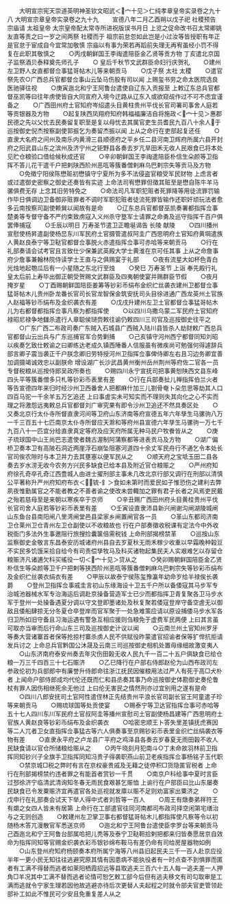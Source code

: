 <!-- { "loadSidebar": true } -->
　　大明宣宗宪天崇道英明神圣钦文昭武＜宀十见＞仁纯孝章皇帝实录卷之九十八
大明宣宗章皇帝实录卷之九十九
　　宣德八年二月乙酉朔以戊子祀  社稷预告  宗庙请  太祖皇帝  太宗皇帝配太常寺所进祝版误书月日  上览之促命改书召太常卿姚友直等责之曰一岁之间两祭  社稷而于  祖宗前怠忽如此岂是小过汝等皆授职有年正是官怠于宦成自今宜常加敬慎  宗庙以有事为荣若再蹈前失理无再宥虽经小罚不得复在此职其敬慎之
　　○丙戌朝鲜国王李祹遣陪臣金乙贤等贡方物  丁亥遣北京国子监祭酒贝泰释奠先师孔子
　　○  皇后千秋节文武群臣命妇行庆贺礼
　　○建州左卫野人女直都督佥事猛哥帖木儿等来朝贡马
　　○戊子祭  太社  太稷
　　○遣官祭先农○广西总兵官都督佥事山云坠马伤股有司以闻  上赐玺书劳之命太医院选良医驰驿往视
　　○庚寅迤北和宁王阿鲁台遣使自辽东入贡报至  上敕辽东总兵官都督巫凯等曰往年虏使皆自大同宣府入境今迂路从辽东入或欲窥觇作过不可不虑宜谨备之
　　○广西田州府土官知府岑绍遣头目黄柱贵州平伐长官司署司事舍人庭若等贡银器及方物
　　○起复陕西凤翔府知府韩福福廉洁自将施政＜宀十见＞惠郡民德之先以父忧去民奏留复职至是复以母忧去其属官吏生员耆民九百八十余人于巡按御史倪杰按察副使郭振乞为奏留杰振以闻  上从之命行在吏部起复还任
　　○直隶大名府之间州及南乐内黄滑三县顺德府之平乡任二县河南卫辉府所属六县开封府之阳武县山东之滨州及济宁州之钜野县各奏去岁亢旱田禾无收人民艰食已将本处见贮仓粮验口借给候秋成还官
　　○辛卯朝鲜国王李祹遣陪臣朴信生朵颜等卫指挥不答儿花干遣千户把剌陕西阶州恶咓等簇番僧剌麻乌巴剌宗失等贡马及方物
　　○免徵宁阳侯陈懋赃初懋镇守宁夏所为多不法侵盗官粮受军民财物  上虑言者或过遣御史密察之御史还奏皆有实迹  上命法司宥懋罪但徵其赃至是懋自陈牛羊马骡俱费无存  上念其旧劳特免之
　　○命法司凡军职犯赃者死罪降等用徒流罪罚输作毕日俱调边卫备御非赃罪者不调时军职犯赃者徒流死罪皆输作还职奸顽玩法者愈多云南按察司副使赖巽以闻故有是命
　　○辽东总兵官都督巫凯奏署都指挥佥事楚勇等专督守备不严约束致虏寇入义州杀守墪军士请罪之命勇及巡守指挥千百户俱罢俸捕寇
　　○壬辰以明日  万寿圣节遣卫正瞻埏谒告  长陵  献陵
　　○四川播州宣慰使杨昇遣副使杨旵东川军民府土官摄管遣叔阿圭广西思明府土官知府黄堈遣族人黄赵良泰宁等卫鞑官都督佥事脱火赤遣指挥佥事可赤哈等来朝贡马
　　○行在礼部奏请会试考官且言致仕少保兼武英殿大学士黄淮在京可任其事  上从之命詹事府少詹事兼翰林院侍读学士王直与之俱赐宴于礼部
　　○夜有流星大如杯色青白光烛地起匏瓜后有一小星随之东北行至烛
　　○癸巳  万寿圣节  上诣  奉先殿行礼  皇太后前上寿毕出御正朝受贺赐文武群臣及四夷朝使宴并赐群臣节假
　　○夜月掩岁星
　　○丁酉赐朝鲜国陪臣姜筹等钞彩币绢布金织纻丝袭衣建州卫都督佥事猛哥帖木儿贵州卧龙番长官司长官龙智保金筑安抚司头目徐进通广西龙英州土官族人赵福等钞币绢布及金织袭衣有差
　　○戊戌升建州左卫土官都督佥事猛哥帖木儿为右都督都指挥佥事凡察为都指挥使
　　○以四川乌撒乌蒙二军民府土官知府禄昭尼禄争地讎杀遣行人章聪侯琎赍敕往谕仍敕四川三司官及巡按御史往平之
　　○广东广西二布政司奏广东贼入石城县广西贼入陆川县皆杀人劫财敕广西总兵官都督山云出兵与广东巡捕官军合势剿捕
　　○己亥镇守河州西宁都督同知刘昭以疾奏乞致仕敕谕之曰卿练达老成久镇西陲番人信服虽有微疾尚可勉强何得遽辞兵部言卿子震当袭正千户朕念卿旧劳特授河州卫指挥佥事俾侍卿左右且习边务卿宜善加调摄竭诚效忠以副朕命  增设湖广长沙武昌黄州衡州岳州荆州等府佐二官各一员专督税粮从巡按侍郎吴政所奏也
　　○赐四川永宁宣抚司把事黄恕陕西文县东峰四头平等簇番僧多只札等钞彩币表里有差
　　○行在兵部奏扯儿禅指挥伯兰火者等告宣德四年来归时经沙州卫西番舍人把都麻什加三儿劄骨奄卜朵忽思等劫其人口四百马驼一千余羊五万乞追还  上曰事虗实未可知实而不理则失其向化之心不实而理之将激怨远夷敕总兵官都督刘广审究果有即令沙州卫追还不然具奏区处
　　○又奏北京行太仆寺所督直隶河间等卫府山东济南等府宣德五年六年孳生马骡驹八万一千三百五十七匹南京太仆寺所督应天滁和等府州县宣德六年孳生马骡驹一万七千九百八十一匹宜分给直隶真定等府及应天府所属无种马民户牧餋皆从之
　　○庚子琉球国中山王尚巴志遣使者魏古渥制阿蒲察都等进表贡马及方物
　　○湖广偏桥卫奏本卫有高陂石洞近两崖浮石崩坠阻塞河道四十余丈军民舟行不通乞令本处长官司俟农隙时与本卫并力去其壅塞以便军民从之
　　○顺天府之宝坻玉田二县各奏去岁水涝无收今农务方兴民多缺食已给本县及附近官仓粮赈之
　　○严州府知府徐孔奇卒孔奇江西豊城人由进士擢刑部主事未几改北京行部又调行在刑部以清慎公平著称升严州府知府布衣＜锍-釒＞食如未第时而爱民如子惟恐伤之建利去弊夙夜惟勤属官之不能者教之不善者谕之使改未尝輙加之罪有君子长者之风焉吏民戴之殆若慈母至是来朝以寒疾卒于京师
　　○辛丑赐广西田州府头目黄桂贵州平伐长官司舍人庭若等钞彩币表里有差
　　○壬寅设直隶沛县新兴闸谢沟闸湖陵城闸山东鱼台县南阳闸八里湾闸堂邑县梁家乡闸置闸官各一员
　　○革山东都司济南卫仓莱州卫仓青州左卫仓副使以不收粮故也  行在户部奏徵收税课有定法今中外收税衙门多法外生事邀阻行旅搜捡囊箧倍需税钱  上命刑部揭榜禁革
　　○巡按山东监察御史金敬言东昌泰安历城诸府州县自去岁夏秋无雨禾稼少收重以早霜晚种榖豆不实民多饥饿采拾自给今有司责偿孳牧马及科买诸物起集民夫人实艰难乞以存留仓粮赈济凡诸逋欠科买徭役一切＜宀十见＞贷从之
　　○癸卯赐朝鲜国陪臣金乙贤朴信生等朵颜等卫千户把剌等狭西阶州恶咓等簇番僧剌麻乌巴剌宗失等钞彩币绢布及金织纻丝袭衣绢衣有差
　　○甲辰以故泰宁侯陈玺豫瀛年幼命岁给半禄俟长袭爵
　　○登州卫指挥佥事戚圭言初山东缘海设十卫五千户所以备倭寇其马步军专治城池器械水军专治海运后调赴京操备营造军士已少而都指挥卫青复聚各卫马步水军于登州一处操备遇夏分调以守文登即墨诸处及秋复聚若倭寇登岸守备空虗无以御敌且倭船肆掠无分冬夏仓卒登岸而官军聚于一处急难策应请以原设捕倭马步水军各归卫所如旧守备且习海运遇有警急互相应援则刍粮免于虚费军民两便  上曰其言虽可取亦当审而后行命山东三司及巡按御史计议以闻
　　○云南兰州土官知州罗牙等奏大营诸寨首者保等抢掠村寨杀虏人民不供赋役昨蒙遣官招谕者保等犷悍抗拒请发兵讨之  上命总兵官黔国公沐晟及云南三司巡按御史相机处置毋缘细故激变夷人
　　○山东济南府泰安州奏去年灾伤田榖无收人民九千一百二十五户俱缺食已给仓粮一万三千四百三十七石赈济
　　○乙巳降行在户部右侍郎赵伦为山西布政司左参政伦初为兵部郎中有廉誉升侍郎命往浙江抚民因催粮用法过严人有死于高□犬朴者  上闻命户部侍郎成均代伦还既而仁和县丞奏其事乃命巡按御史体勘御史奏伦鲁杖有罪人因伤相继死余无他过  上曰伦无害民之情然刑亦过宜别用之遂有是命
　　○四川八郎安抚司土官阿性遣侄林正先结贵州平浪长官司副长官王阿童遣子珍等来朝贡马
　　○赐琉球国等处贡使宴
　　○赐泰宁等卫达官指挥佥事可赤哈等五十七人四川东川军民府土官叔阿圭等播州宣慰司土官副使杨昌建等广西思明府土官族人黄赵良等钞彩币绢布及金织袭衣
　　○哈密忠顺王卜答失里差镇抚虎赛因等二人兀者卫女直指挥佥事猛古等六人俱奏事至京赐钞彩币表里金织纻丝绢袭衣等物有差
　　○直隶永平府之卢龙县广平府之鸡泽县各奏去岁春夏无雨田榖不收人民缺食请以官仓所储粮给赈从之
　　○丙午晓刻月犯南斗○丁未命故羽林前卫指挥同知钞兴子全旗手卫指挥同知冯贵子得袭职燕山前卫老疾指挥佥事杨铭子玉代职
　　○禁京城□税之弊时有言在京权豪贵戚及无藉之徒停积□货隐匿官税者  上命行在刑部揭榜禁约违者罪之有能首者赏钞一千贯
　　○南京户科给事中夏时言臣过邳徐济宁临清武清询知冬春无雨民食艰甚乞赈恤  上谕行在户部臣曰比山东屡奏民缺食已令发粟赈济宜再遣官各处巡视就发廪以赈不足则劝富家出粟济之
　　○戊申行在礼部奏会试天下举人得中式者刘哲等一百人
　　○周王有燉奏弟祥符王有爝之女四人皆未有居第  上命行在工部遣官往同河南都司布政司择空闲第宅缮治与之无则创造
　　○敕建州左卫掌卫事右都督猛哥帖木儿都指挥使凡察等令以初随杨木答兀漫散官军悉送京师
　　○迤北和宁王阿鲁台遣使臣孛罗台等来朝贡马己酉迤北和宁王阿鲁台部属哈把儿秃等及泰宁卫鞑靼拾剌把都来归皆奏愿居京自效命为指挥同知等官赐金织袭衣彩币银钞绵布鞍马有差仍命有司给房屋器物如例
　　○山东登州府知府杨颐奏本府所属宁海等八州县旧起民夫三千一百人赴京应役半年一更小民无知往往逃避究原其情有因患病不能执役者有一时点查不到惧罪而匿者有工满不得替而逃者如莱阳栖霞招远等县取逃夫三百六十五人每一逃夫差一人押角□羊况其中工满不替而逃者论情可恕乞敕工部今后但有逃夫移文有司勾取审是工满而逃就令宁家生理若因他故逃避亦待后次更替人夫起程之时就令部夫官吏管领赴部补工如此不惟民可少安且免重复差人从之
